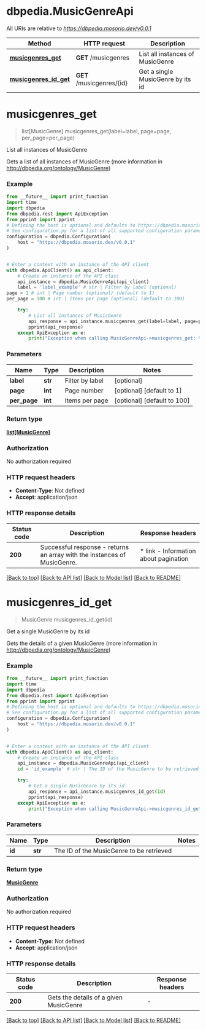 # dbpedia.MusicGenreApi

All URIs are relative to *https://dbpedia.mosorio.dev/v0.0.1*

Method | HTTP request | Description
------------- | ------------- | -------------
[**musicgenres_get**](MusicGenreApi.md#musicgenres_get) | **GET** /musicgenres | List all instances of MusicGenre
[**musicgenres_id_get**](MusicGenreApi.md#musicgenres_id_get) | **GET** /musicgenres/{id} | Get a single MusicGenre by its id


# **musicgenres_get**
> list[MusicGenre] musicgenres_get(label=label, page=page, per_page=per_page)

List all instances of MusicGenre

Gets a list of all instances of MusicGenre (more information in http://dbpedia.org/ontology/MusicGenre)

### Example

```python
from __future__ import print_function
import time
import dbpedia
from dbpedia.rest import ApiException
from pprint import pprint
# Defining the host is optional and defaults to https://dbpedia.mosorio.dev/v0.0.1
# See configuration.py for a list of all supported configuration parameters.
configuration = dbpedia.Configuration(
    host = "https://dbpedia.mosorio.dev/v0.0.1"
)


# Enter a context with an instance of the API client
with dbpedia.ApiClient() as api_client:
    # Create an instance of the API class
    api_instance = dbpedia.MusicGenreApi(api_client)
    label = 'label_example' # str | Filter by label (optional)
page = 1 # int | Page number (optional) (default to 1)
per_page = 100 # int | Items per page (optional) (default to 100)

    try:
        # List all instances of MusicGenre
        api_response = api_instance.musicgenres_get(label=label, page=page, per_page=per_page)
        pprint(api_response)
    except ApiException as e:
        print("Exception when calling MusicGenreApi->musicgenres_get: %s\n" % e)
```

### Parameters

Name | Type | Description  | Notes
------------- | ------------- | ------------- | -------------
 **label** | **str**| Filter by label | [optional] 
 **page** | **int**| Page number | [optional] [default to 1]
 **per_page** | **int**| Items per page | [optional] [default to 100]

### Return type

[**list[MusicGenre]**](MusicGenre.md)

### Authorization

No authorization required

### HTTP request headers

 - **Content-Type**: Not defined
 - **Accept**: application/json

### HTTP response details
| Status code | Description | Response headers |
|-------------|-------------|------------------|
**200** | Successful response - returns an array with the instances of MusicGenre. |  * link - Information about pagination <br>  |

[[Back to top]](#) [[Back to API list]](../README.md#documentation-for-api-endpoints) [[Back to Model list]](../README.md#documentation-for-models) [[Back to README]](../README.md)

# **musicgenres_id_get**
> MusicGenre musicgenres_id_get(id)

Get a single MusicGenre by its id

Gets the details of a given MusicGenre (more information in http://dbpedia.org/ontology/MusicGenre)

### Example

```python
from __future__ import print_function
import time
import dbpedia
from dbpedia.rest import ApiException
from pprint import pprint
# Defining the host is optional and defaults to https://dbpedia.mosorio.dev/v0.0.1
# See configuration.py for a list of all supported configuration parameters.
configuration = dbpedia.Configuration(
    host = "https://dbpedia.mosorio.dev/v0.0.1"
)


# Enter a context with an instance of the API client
with dbpedia.ApiClient() as api_client:
    # Create an instance of the API class
    api_instance = dbpedia.MusicGenreApi(api_client)
    id = 'id_example' # str | The ID of the MusicGenre to be retrieved

    try:
        # Get a single MusicGenre by its id
        api_response = api_instance.musicgenres_id_get(id)
        pprint(api_response)
    except ApiException as e:
        print("Exception when calling MusicGenreApi->musicgenres_id_get: %s\n" % e)
```

### Parameters

Name | Type | Description  | Notes
------------- | ------------- | ------------- | -------------
 **id** | **str**| The ID of the MusicGenre to be retrieved | 

### Return type

[**MusicGenre**](MusicGenre.md)

### Authorization

No authorization required

### HTTP request headers

 - **Content-Type**: Not defined
 - **Accept**: application/json

### HTTP response details
| Status code | Description | Response headers |
|-------------|-------------|------------------|
**200** | Gets the details of a given MusicGenre |  -  |

[[Back to top]](#) [[Back to API list]](../README.md#documentation-for-api-endpoints) [[Back to Model list]](../README.md#documentation-for-models) [[Back to README]](../README.md)


